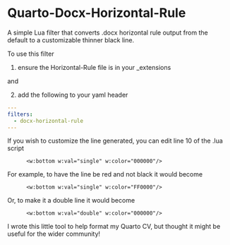 # Quarto-Docx-Horizontal-Rule
A simple Lua filter that converts .docx horizontal rule output from the default to a customizable thinner black line.

To use this filter 

  1. ensure the Horizontal-Rule file is in your _extensions

and

  2. add the following to your yaml header
  
``` yaml
---
filters:
  - docx-horizontal-rule
---
```

If you wish to customize the line generated, you can edit line 10 of the .lua script

```      <w:bottom w:val="single" w:color="000000"/>```

For example, to have the line be red and not black it would become

```      <w:bottom w:val="single" w:color="FF0000"/>```

Or, to make it a double line it would become

```      <w:bottom w:val="double" w:color="000000"/>```

I wrote this little tool to help format my Quarto CV, but thought it might be useful for the wider community!
